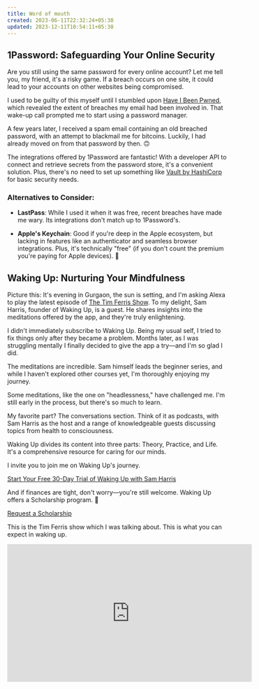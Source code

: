 ```yaml
---
title: Word of mouth
created: 2023-06-11T22:32:24+05:30
updated: 2023-12-11T10:54:11+05:30
---
```

## 1Password: Safeguarding Your Online Security

Are you still using the same password for every online account? Let me tell you, my friend, it's a risky game. If a breach occurs on one site, it could lead to your accounts on other websites being compromised.

I used to be guilty of this myself until I stumbled upon [Have I Been Pwned](https://haveibeenpwned.com/), which revealed the extent of breaches my email had been involved in. That wake-up call prompted me to start using a password manager.

A few years later, I received a spam email containing an old breached password, with an attempt to blackmail me for bitcoins. Luckily, I had already moved on from that password by then. 🙃

The integrations offered by 1Password are fantastic! With a developer API to connect and retrieve secrets from the password store, it's a convenient solution. Plus, there's no need to set up something like [Vault by HashiCorp](https://www.vaultproject.io/) for basic security needs.

### Alternatives to Consider:

- **LastPass**: While I used it when it was free, recent breaches have made me wary. Its integrations don't match up to 1Password's.
    
- **Apple's Keychain**: Good if you're deep in the Apple ecosystem, but lacking in features like an authenticator and seamless browser integrations. Plus, it's technically "free" (if you don't count the premium you're paying for Apple devices). 🤫
    

## Waking Up: Nurturing Your Mindfulness

Picture this: It's evening in Gurgaon, the sun is setting, and I'm asking Alexa to play the latest episode of [The Tim Ferris Show](https://chatgpt.com/c/a7230c55-d57b-4cd6-9801-92ce1f036b3a). To my delight, Sam Harris, founder of Waking Up, is a guest. He shares insights into the meditations offered by the app, and they're truly enlightening.

I didn't immediately subscribe to Waking Up. Being my usual self, I tried to fix things only after they became a problem. Months later, as I was struggling mentally I finally decided to give the app a try—and I'm so glad I did.


The meditations are incredible. Sam himself leads the beginner series, and while I haven't explored other courses yet, I'm thoroughly enjoying my journey.

Some meditations, like the one on "headlessness," have challenged me. I'm still early in the process, but there's so much to learn.

My favorite part? The conversations section. Think of it as podcasts, with Sam Harris as the host and a range of knowledgeable guests discussing topics from health to consciousness.

Waking Up divides its content into three parts: Theory, Practice, and Life. It's a comprehensive resource for caring for our minds.

I invite you to join me on Waking Up's journey.

[Start Your Free 30-Day Trial of Waking Up with Sam Harris](https://dynamic.wakingup.com/shareOpenAccess/SC07A7834)

And if finances are tight, don't worry—you're still welcome. Waking Up offers a Scholarship program. 💞

[Request a Scholarship](https://app.wakingup.com/scholarship)

This is the Tim Ferris show which I was talking about. This is what you can expect in waking up.

<iframe width="560" height="315" src="https://www.youtube.com/embed/hNcZ-qiy6yc?start=610" title="YouTube video player" frameborder="0" allow="accelerometer; autoplay; clipboard-write; encrypted-media; gyroscope; picture-in-picture; web-share" allowfullscreen></iframe>
